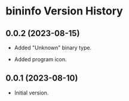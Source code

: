 # bininfo Version History

## 0.0.2 (2023-08-15)

* Added "Unknown" binary type.

* Added program icon.

## 0.0.1 (2023-08-10)

* Initial version.
